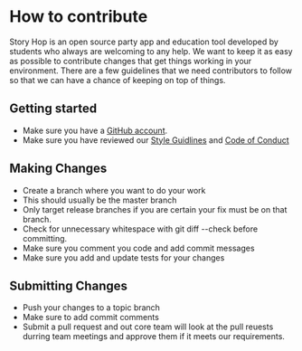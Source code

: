 # How to contribute

Story Hop is an open source party app and education tool developed by students
who always are welcoming to any help. We want to keep it as easy as possible to
contribute changes that get things working in your environment. There are a few
guidelines that we need contributors to follow so that we can have a chance of
keeping on top of things.

## Getting started

* Make sure you have a [GitHub account](https://github.com/signup/free).
* Make sure you have reviewed our [Style Guidlines](https://github.com/TLouison/StoryHop/blob/master/docs/Style_Guidelines.md) and [Code of Conduct](https://github.com/TLouison/StoryHop/blob/master/docs/code-of-conduct.md)

## Making Changes
* Create a branch where you want to do your work
 * This should usually be the master branch
 * Only target release branches if you are certain your fix must be on that branch.
* Check for unnecessary whitespace with git diff --check before committing.
* Make sure you comment you code and add commit messages
* Make sure you add and update tests for your changes

## Submitting Changes
* Push your changes to a topic branch
 * Make sure to add commit comments
* Submit a pull request and out core team will look at the pull reuests durring team meetings and approve them if it meets our requirements.

